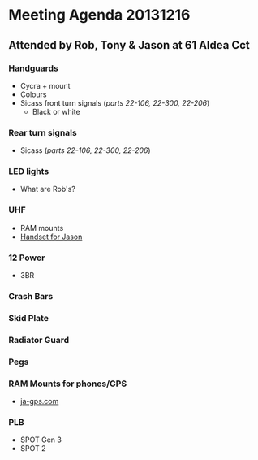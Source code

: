 # Meeting Agenda 20131216

## Attended by Rob, Tony & Jason at 61 Aldea Cct

### Handguards
  * Cycra + mount
  * Colours
  * Sicass front turn signals (_parts 22-106, 22-300, 22-206_)
    * Black or white

### Rear turn signals
  * Sicass (_parts 22-106, 22-300, 22-206_)

### LED lights
  * What are Rob's?

### UHF
  * RAM mounts
  * [Handset for Jason](https://mail.google.com/mail/u/0/?shva=1#inbox/142da44e54d65f09)

### 12 Power
  * 3BR

### Crash Bars

### Skid Plate

### Radiator Guard

### Pegs

### RAM Mounts for phones/GPS
  * [ja-gps.com](http://www.ja-gps.com.au/RAM-Mounts)

### PLB
  * SPOT Gen 3
  * SPOT 2
